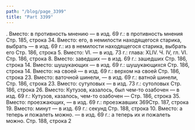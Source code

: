 ```yaml
---
path: "/blog/page_3399"
title: "Part 3399"
---
```


.
Вместо: в противность мнению — в изд. 69 г.: в противность мнения
Стр. 185, строка 34.
Вместо: его, в немилости находящегося старика, выбрать — в изд. 69 г.: из в немилости находящегося старика, выбрать его
Стр. 186, строка 5.
Вместо: VI. — в изд. 73 г.: глава: XLIV.
Ч. IV, гл. VI.
Стр. 186, строка 8.
Вместо: заведших — в изд. 69 г.: зашедших
Стр. 186, строка 14.
Вместо: шушукающих — в изд. 69 г.: шушукающихся
Стр. 186, строка 14.
Вместо: на своей — в изд. 69 г.: верхом на своей
Стр. 186, строка 23.
Вместо: ваточной шинели, — в изд. 69 г.: ватной шинели,
Стр. 186, строка 23.
Вместо: сутуловых — в изд. 73 г.: сутоловых
Стр. 186, строка 26.
Вместо: Кутузов, казалось, был чем-то озабочен — в изд. 69 г.: Кутузов, казалось, чем-то озабочен —
Стр. 186, строка 35.
Вместо: проезжающих, — в изд. 69 г.: проезжавших
369Стр. 187, строка 19.
Вместо: минут — в изд. 69 г.: секунд
Стр. 188, строка 10.
Вместо: а теперь и пожалеть можно. — в изд. 69 г.: а теперь их и пожалеть можно.
Стр. 188, строка 2
